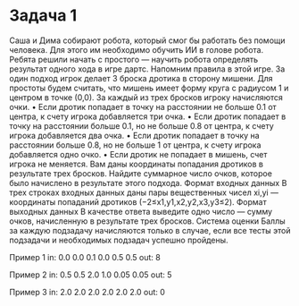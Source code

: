 <!-- RUSSIAN -->
# Задача 1

Саша и Дима собирают робота, который смог бы работать без помощи человека. Для этого им необходимо обучить ИИ в голове робота. Ребята решили начать с простого — научить робота определять результат одного хода в игре дартс.
Напомним правила в этой игре. За один подход игрок делает 3 броска дротика в сторону мишени. Для простоты будем считать, что мишень имеет форму круга с радиусом 1 и центром в точке (0,0). За каждый из трех бросков игроку начисляются очки.
• Если дротик попадает в точку на расстоянии не больше 0.1 от центра, к счету игрока добавляется три очка.
• Если дротик попадает в точку на расстоянии больше 0.1, но не больше 0.8 от центра, к счету игрока добавляется два очка.
• Если дротик попадает в точку на расстоянии больше 0.8, но не больше 1 от центра, к счету игрока добавляется одно очко.
• Если дротик не попадает в мишень, счет игрока не меняется.
Вам даны координаты попадания дротиков в результате трех бросков. Найдите суммарное число очков, которое было начислено в результате этого подхода.
Формат входных данных 
В трех строках входных данных даны пары вещественных чисел xi,yi — координаты попаданий дротиков (−2≤x1,y1,x2,y2,x3,y3≤2).
Формат выходных данных 
В качестве ответа выведите одно число — сумму очков, начисленную в результате трех бросков.
Система оценки 
Баллы за каждую подзадачу начисляются только в случае, если все тесты этой подзадачи и необходимых подзадач успешно пройдены.

Пример 1
in:
0.0 0.0
0.1 0.0
0.5 0.5
out:
8

Пример 2
in:
0.5 0.5
2.0 1.0
0.05 0.05
out:
5

Пример 3
in:
2.0 2.0
2.0 2.0
2.0 2.0
out:
0